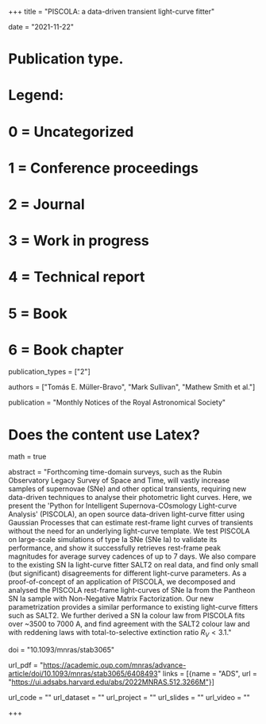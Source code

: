 +++
title = "PISCOLA: a data-driven transient light-curve fitter"

date = "2021-11-22"

# Publication type.
# Legend:
# 0 = Uncategorized
# 1 = Conference proceedings
# 2 = Journal
# 3 = Work in progress
# 4 = Technical report
# 5 = Book
# 6 = Book chapter
publication_types = ["2"]

authors = ["Tomás E. Müller-Bravo", "Mark Sullivan", "Mathew Smith et al."]

publication = "Monthly Notices of the Royal Astronomical Society"

# Does the content use Latex?
math = true

abstract = "Forthcoming time-domain surveys, such as the Rubin Observatory Legacy Survey of Space and Time, will vastly increase samples of supernovae (SNe) and other optical transients, requiring new data-driven techniques to analyse their photometric light curves. Here, we present the 'Python for Intelligent Supernova-COsmology Light-curve Analysis' (PISCOLA), an open source data-driven light-curve fitter using Gaussian Processes that can estimate rest-frame light curves of transients without the need for an underlying light-curve template. We test PISCOLA on large-scale simulations of type Ia SNe (SNe Ia) to validate its performance, and show it successfully retrieves rest-frame peak magnitudes for average survey cadences of up to 7 days. We also compare to the existing SN Ia light-curve fitter SALT2 on real data, and find only small (but significant) disagreements for different light-curve parameters. As a proof-of-concept of an application of PISCOLA, we decomposed and analysed the PISCOLA rest-frame light-curves of SNe Ia from the Pantheon SN Ia sample with Non-Negative Matrix Factorization. Our new parametrization provides a similar performance to existing light-curve fitters such as SALT2. We further derived a SN Ia colour law from PISCOLA fits over ~3500 to 7000 A, and find agreement with the SALT2 colour law and with reddening laws with total-to-selective extinction ratio $R_V < 3.1$."

doi = "10.1093/mnras/stab3065"

url_pdf = "https://academic.oup.com/mnras/advance-article/doi/10.1093/mnras/stab3065/6408493"
links = [{name = "ADS", url = "https://ui.adsabs.harvard.edu/abs/2022MNRAS.512.3266M"}]

url_code = ""
url_dataset = ""
url_project = ""
url_slides = ""
url_video = ""

+++

